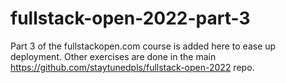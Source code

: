 # fullstack-open-2022-part-3
Part 3 of the fullstackopen.com course is added here to ease up deployment. Other exercises are done in the main https://github.com/staytunedpls/fullstack-open-2022 repo.
